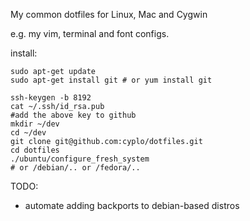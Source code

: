 My common dotfiles for Linux, Mac and Cygwin

e.g. my vim, terminal and font configs.

install:

    sudo apt-get update
    sudo apt-get install git # or yum install git
     
    ssh-keygen -b 8192
    cat ~/.ssh/id_rsa.pub
    #add the above key to github
    mkdir ~/dev
    cd ~/dev
    git clone git@github.com:cyplo/dotfiles.git
    cd dotfiles
    ./ubuntu/configure_fresh_system
    # or /debian/.. or /fedora/..

TODO:
* automate adding backports to debian-based distros

